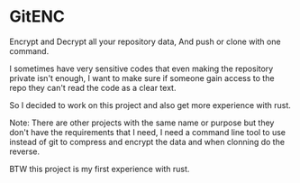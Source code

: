 # GitENC

Encrypt and Decrypt all your repository data, And push or clone with one command.

I sometimes have very sensitive codes that even making the repository private isn't enough, I want to make sure if someone gain access to the repo they can't read the code as a clear text.

So I decided to work on this project and also get more experience with rust.

Note: There are other projects with the same name or purpose but they don't have the requirements that I need, I need a command line tool to use instead of git to compress and encrypt the data and when clonning do the reverse.

BTW this project is my first experience with rust.
